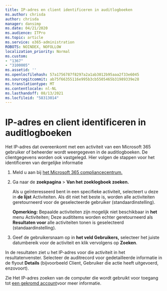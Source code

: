 ```yaml
---
title: IP-adres en client identificeren in auditlogboeken
ms.author: chrisda
author: chrisda
manager: dansimp
ms.date: 04/21/2020
ms.audience: ITPro
ms.topic: article
ms.service: o365-administration
ROBOTS: NOINDEX, NOFOLLOW
localization_priority: Normal
ms.custom:
- "1367"
- "3100005"
ms.assetid: ''
ms.openlocfilehash: 57a1756787f8297a2a1ab3012b95aaa2f33e6045
ms.sourcegitcommit: ab75f66355116e995b3cb5505465b31989339e28
ms.translationtype: MT
ms.contentlocale: nl-NL
ms.lasthandoff: 08/13/2021
ms.locfileid: "58313014"
---
```

# <a name="identify-ip-address-and-client-in-audit-logs"></a>IP-adres en client identificeren in auditlogboeken

Het IP-adres dat overeenkomt met een activiteit van een Microsoft 365 gebruiker of beheerder wordt weergegeven in de auditlogboeken. De clientgegevens worden ook vastgelegd. Hier volgen de stappen voor het identificeren van dergelijke informatie

1. Meld u aan bij [het Microsoft 365 compliancecentrum.](https://protection.office.com/)

2. Ga naar de **zoekpagina**  >  **Van het zoeklogboek zoeken.**

   Als u geïnteresseerd bent in een specifieke activiteit, selecteert u deze in **de lijst** Activiteiten. Als dit niet het beste is, worden alle activiteiten geretourneerd voor de geselecteerde gebruiker (standaardinstelling).

   **Opmerking:** Bepaalde activiteiten zijn mogelijk niet beschikbaar in **het** menu Activiteiten; Deze audititems worden echter geretourneerd als **Resultaten voor** alle activiteiten tonen is geselecteerd (standaardinstelling).

3. Geef de gebruikersnaam op in **het veld Gebruikers,** selecteer het juiste datumbereik voor de activiteit en klik vervolgens op **Zoeken**.

In de resultaten ziet u het IP-adres voor die activiteit in het resultatenvenster. Selecteer de auditrecord voor gedetailleerde informatie in de flyout **Details** (bijvoorbeeld Client, Gebruiker die actie heeft uitgevoerd, enzovoort).

Zie Het IP-adres zoeken van de computer die wordt gebruikt voor toegang tot [een gekromd account](https://docs.microsoft.com/microsoft-365/compliance/auditing-troubleshooting-scenarios#find-the-ip-address-of-the-computer-used-to-access-a-compromised-account)voor meer informatie.
